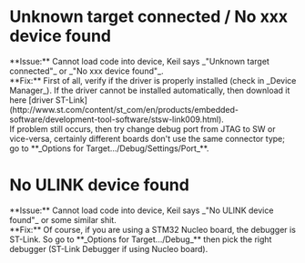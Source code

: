 <h1>Unknown target connected / No xxx device found</h1>
**Issue:** Cannot load code into device, Keil says _"Unknown target connected"_ or _"No xxx device found"_. </br>
**Fix:** First of all, verify if the driver is properly installed (check in _Device Manager_). If the driver cannot be installed automatically, then download it here [driver ST-Link](http://www.st.com/content/st_com/en/products/embedded-software/development-tool-software/stsw-link009.html). </br>
If problem still occurs, then try change debug port from JTAG to SW or vice-versa, certainly different boards don't use the same connector type; go to **_Options for Target.../Debug/Settings/Port_**.

<h1>No ULINK device found</h1>
**Issue:** Cannot load code into device, Keil says _"No ULINK device found"_ or some similar shit. </br>
**Fix:** Of course, if you are using a STM32 Nucleo board, the debugger is ST-Link. So go to **_Options for Target.../Debug_** then pick the right debugger (ST-Link Debugger if using Nucleo board). </br>
</br>
